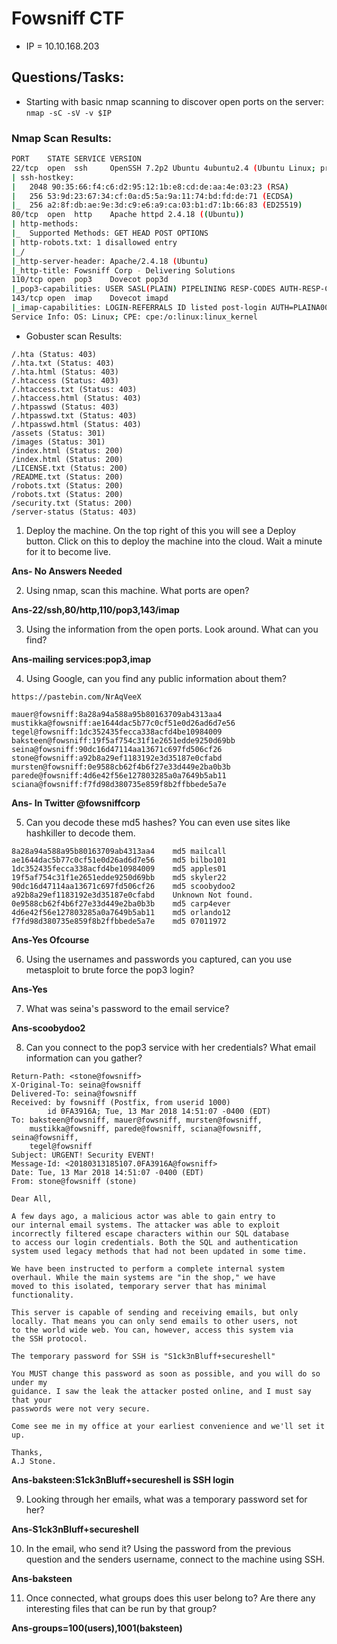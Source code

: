 # Fowsniff CTF

* IP = 10.10.168.203

## Questions/Tasks:

* Starting with basic nmap scanning to discover open ports on the server:
`nmap -sC -sV -v $IP`
### Nmap Scan Results:
```bash
PORT    STATE SERVICE VERSION
22/tcp  open  ssh     OpenSSH 7.2p2 Ubuntu 4ubuntu2.4 (Ubuntu Linux; protocol 2.0)
| ssh-hostkey:
|   2048 90:35:66:f4:c6:d2:95:12:1b:e8:cd:de:aa:4e:03:23 (RSA)
|   256 53:9d:23:67:34:cf:0a:d5:5a:9a:11:74:bd:fd:de:71 (ECDSA)
|_  256 a2:8f:db:ae:9e:3d:c9:e6:a9:ca:03:b1:d7:1b:66:83 (ED25519)
80/tcp  open  http    Apache httpd 2.4.18 ((Ubuntu))
| http-methods:
|_  Supported Methods: GET HEAD POST OPTIONS
| http-robots.txt: 1 disallowed entry
|_/
|_http-server-header: Apache/2.4.18 (Ubuntu)
|_http-title: Fowsniff Corp - Delivering Solutions
110/tcp open  pop3    Dovecot pop3d
|_pop3-capabilities: USER SASL(PLAIN) PIPELINING RESP-CODES AUTH-RESP-CODE UIDL TOP CAPA
143/tcp open  imap    Dovecot imapd
|_imap-capabilities: LOGIN-REFERRALS ID listed post-login AUTH=PLAINA0001 have OK IMAP4rev1 capabilities Pre-login more IDLE SASL-IR ENABLE LITERAL+
Service Info: OS: Linux; CPE: cpe:/o:linux:linux_kernel
```

* Gobuster scan Results:
```
/.hta (Status: 403)
/.hta.txt (Status: 403)
/.hta.html (Status: 403)
/.htaccess (Status: 403)
/.htaccess.txt (Status: 403)
/.htaccess.html (Status: 403)
/.htpasswd (Status: 403)
/.htpasswd.txt (Status: 403)
/.htpasswd.html (Status: 403)
/assets (Status: 301)
/images (Status: 301)
/index.html (Status: 200)
/index.html (Status: 200)
/LICENSE.txt (Status: 200)
/README.txt (Status: 200)
/robots.txt (Status: 200)
/robots.txt (Status: 200)
/security.txt (Status: 200)
/server-status (Status: 403)

```

1. Deploy the machine. On the top right of this you will see a Deploy button. Click on this to deploy the machine into the cloud. Wait a minute for it to become live.

**Ans- No Answers Needed**

2. Using nmap, scan this machine. What ports are open?

**Ans-22/ssh,80/http,110/pop3,143/imap**

3. Using the information from the open ports. Look around. What can you find?

**Ans-mailing services:pop3,imap**

4. Using Google, can you find any public information about them?

`https://pastebin.com/NrAqVeeX`
```
mauer@fowsniff:8a28a94a588a95b80163709ab4313aa4
mustikka@fowsniff:ae1644dac5b77c0cf51e0d26ad6d7e56
tegel@fowsniff:1dc352435fecca338acfd4be10984009
baksteen@fowsniff:19f5af754c31f1e2651edde9250d69bb
seina@fowsniff:90dc16d47114aa13671c697fd506cf26
stone@fowsniff:a92b8a29ef1183192e3d35187e0cfabd
mursten@fowsniff:0e9588cb62f4b6f27e33d449e2ba0b3b
parede@fowsniff:4d6e42f56e127803285a0a7649b5ab11
sciana@fowsniff:f7fd98d380735e859f8b2ffbbede5a7e
```

**Ans- In Twitter @fowsniffcorp**

5. Can you decode these md5 hashes? You can even use sites like hashkiller to decode them.

```
8a28a94a588a95b80163709ab4313aa4	md5	mailcall
ae1644dac5b77c0cf51e0d26ad6d7e56	md5	bilbo101
1dc352435fecca338acfd4be10984009	md5	apples01
19f5af754c31f1e2651edde9250d69bb	md5	skyler22
90dc16d47114aa13671c697fd506cf26	md5	scoobydoo2
a92b8a29ef1183192e3d35187e0cfabd	Unknown	Not found.
0e9588cb62f4b6f27e33d449e2ba0b3b	md5	carp4ever
4d6e42f56e127803285a0a7649b5ab11	md5	orlando12
f7fd98d380735e859f8b2ffbbede5a7e	md5	07011972
```

**Ans-Yes Ofcourse**

6. Using the usernames and passwords you captured, can you use metasploit to brute force the pop3 login?

**Ans-Yes**

7. What was seina's password to the email service?

**Ans-scoobydoo2**

8. Can you connect to the pop3 service with her credentials? What email information can you gather?

```
Return-Path: <stone@fowsniff>
X-Original-To: seina@fowsniff
Delivered-To: seina@fowsniff
Received: by fowsniff (Postfix, from userid 1000)
        id 0FA3916A; Tue, 13 Mar 2018 14:51:07 -0400 (EDT)
To: baksteen@fowsniff, mauer@fowsniff, mursten@fowsniff,
    mustikka@fowsniff, parede@fowsniff, sciana@fowsniff, seina@fowsniff,
    tegel@fowsniff
Subject: URGENT! Security EVENT!
Message-Id: <20180313185107.0FA3916A@fowsniff>
Date: Tue, 13 Mar 2018 14:51:07 -0400 (EDT)
From: stone@fowsniff (stone)

Dear All,

A few days ago, a malicious actor was able to gain entry to
our internal email systems. The attacker was able to exploit
incorrectly filtered escape characters within our SQL database
to access our login credentials. Both the SQL and authentication
system used legacy methods that had not been updated in some time.

We have been instructed to perform a complete internal system
overhaul. While the main systems are "in the shop," we have
moved to this isolated, temporary server that has minimal
functionality.

This server is capable of sending and receiving emails, but only
locally. That means you can only send emails to other users, not
to the world wide web. You can, however, access this system via
the SSH protocol.

The temporary password for SSH is "S1ck3nBluff+secureshell"

You MUST change this password as soon as possible, and you will do so under my
guidance. I saw the leak the attacker posted online, and I must say that your
passwords were not very secure.

Come see me in my office at your earliest convenience and we'll set it up.

Thanks,
A.J Stone.
```

**Ans-baksteen:S1ck3nBluff+secureshell is SSH login**

9. Looking through her emails, what was a temporary password set for her?

**Ans-S1ck3nBluff+secureshell**

10. In the email, who send it? Using the password from the previous question and the senders username, connect to the machine using SSH.

**Ans-baksteen**

11. Once connected, what groups does this user belong to? Are there any interesting files that can be run by that group?

**Ans-groups=100(users),1001(baksteen)**
